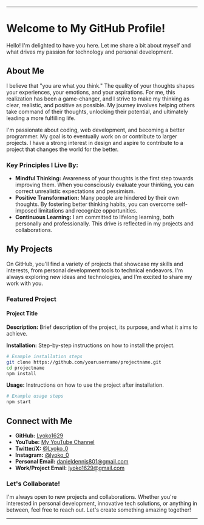 
---

# Welcome to My GitHub Profile!

Hello! I'm delighted to have you here. Let me share a bit about myself and what drives my passion for technology and personal development.

## About Me

I believe that "you are what you think." The quality of your thoughts shapes your experiences, your emotions, and your aspirations. For me, this realization has been a game-changer, and I strive to make my thinking as clear, realistic, and positive as possible. My journey involves helping others take command of their thoughts, unlocking their potential, and ultimately leading a more fulfilling life.

I'm passionate about coding, web development, and becoming a better programmer. My goal is to eventually work on or contribute to larger projects. I have a strong interest in design and aspire to contribute to a project that changes the world for the better.

### Key Principles I Live By:
- **Mindful Thinking:** Awareness of your thoughts is the first step towards improving them. When you consciously evaluate your thinking, you can correct unrealistic expectations and pessimism.
- **Positive Transformation:** Many people are hindered by their own thoughts. By fostering better thinking habits, you can overcome self-imposed limitations and recognize opportunities.
- **Continuous Learning:** I am committed to lifelong learning, both personally and professionally. This drive is reflected in my projects and collaborations.

## My Projects

On GitHub, you'll find a variety of projects that showcase my skills and interests, from personal development tools to technical endeavors. I'm always exploring new ideas and technologies, and I'm excited to share my work with you.

### Featured Project

#### Project Title

**Description:**
Brief description of the project, its purpose, and what it aims to achieve.

**Installation:**
Step-by-step instructions on how to install the project.

```bash
# Example installation steps
git clone https://github.com/yourusername/projectname.git
cd projectname
npm install
```

**Usage:**
Instructions on how to use the project after installation.

```bash
# Example usage steps
npm start
```

## Connect with Me

- **GitHub:** [Lyoko1629](https://github.com/Lyoko1629)
- **YouTube:** [My YouTube Channel](https://www.youtube.com/channel/UCO-GXMJcdwpBBmDnTvnRzXg)
- **Twitter/X:** [@Lyoko_0](https://x.com/Lyoko_0)
- **Instagram:** [@lyoko_0](https://www.instagram.com/lyoko_0/)
- **Personal Email:** [danieldennis801@gmail.com](mailto:danieldennis801@gmail.com)
- **Work/Project Email:** [lyoko1629@gmail.com](mailto:lyoko1629@gmail.com)

### Let's Collaborate!

I'm always open to new projects and collaborations. Whether you're interested in personal development, innovative tech solutions, or anything in between, feel free to reach out. Let's create something amazing together!

---
